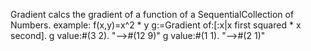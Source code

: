 Gradient calcs the gradient of a function of a SequentialCollection of Numbers. example: f(x,y)=x^2 * y
g:=Gradient of:[:x|x first squared * x second].
g value:#(3 2). "-->#(12 9)" 
g value:#(1 1). "-->#(2 1)" 
